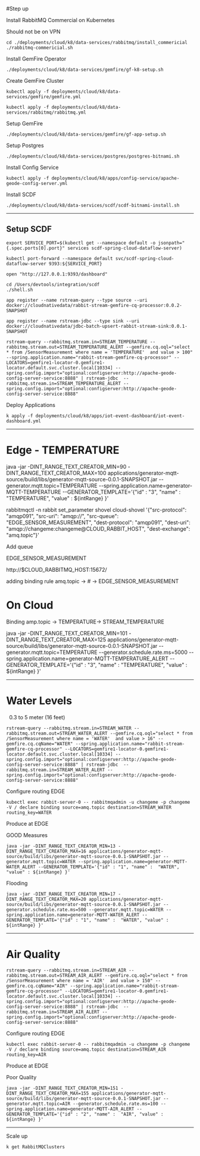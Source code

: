 #Step up


Install RabbitMQ Commercial on Kubernetes

Should not be on VPN

```shell
cd ./deployments/cloud/k8/data-services/rabbitmq/install_commericial
./rabbitmq-commericial.sh
```

Install GemFire Operator

```shell
./deployments/cloud/k8/data-services/gemfire/gf-k8-setup.sh
```


Create GemFire Cluster

```shell
kubectl apply -f deployments/cloud/k8/data-services/gemfire/gemfire.yml
```


```shell
kubectl apply -f deployments/cloud/k8/data-services/rabbitmq/rabbitmq.yml
```

Setup GemFire

```shell
./deployments/cloud/k8/data-services/gemfire/gf-app-setup.sh
```

Setup Postgres

```shell
./deployments/cloud/k8/data-services/postgres/postgres-bitnami.sh
```


Install Config Service

```shell
kubectl apply -f deployments/cloud/k8/apps/config-service/apache-geode-config-server.yml
```

Install SCDF

```shell
./deployments/cloud/k8/data-services/scdf/scdf-bitnami-install.sh
```

---------------------------

## Setup SCDF



```shell
export SERVICE_PORT=$(kubectl get --namespace default -o jsonpath="{.spec.ports[0].port}" services scdf-spring-cloud-dataflow-server)
```

```shell
kubectl port-forward --namespace default svc/scdf-spring-cloud-dataflow-server 9393:${SERVICE_PORT} 
```


```shell
open "http://127.0.0.1:9393/dashboard"
```


```shell
cd /Users/devtools/integration/scdf
./shell.sh 
```

```shell
app register --name rstream-query --type source --uri docker://cloudnativedata/rabbit-stream-gemfire-cq-processor:0.0.2-SNAPSHOT
```

```shell
app register --name rstream-jdbc --type sink --uri docker://cloudnativedata/jdbc-batch-upsert-rabbit-stream-sink:0.0.1-SNAPSHOT
```

```shell
rstream-query --rabbitmq.stream.in=STREAM_TEMPERATURE --rabbitmq.stream.out=STREAM_TEMPERATURE_ALERT --gemfire.cq.oql="select * from /SensorMeasurement where name = 'TEMPERATURE'  and value > 100" --spring.application.name="rabbit-stream-gemfire-cq-processor" --LOCATORS=gemfire1-locator-0.gemfire1-locator.default.svc.cluster.local[10334] --spring.config.import="optional:configserver:http://apache-geode-config-server-service:8888" | rstream-jdbc  --rabbitmq.stream.in=STREAM_TEMPERATURE_ALERT --spring.config.import="optional:configserver:http://apache-geode-config-server-service:8888"
```


Deploy Applications

```shell
k apply -f deployments/cloud/k8/apps/iot-event-dashboard/iot-event-dashboard.yml
```
----------------

# Edge - TEMPERATURE

java -jar -DINT_RANGE_TEXT_CREATOR_MIN=90 -DINT_RANGE_TEXT_CREATOR_MAX=100 applications/generator-mqtt-source/build/libs/generator-mqtt-source-0.0.1-SNAPSHOT.jar --generator.mqtt.topic=TEMPERATURE --spring.application.name=generator-MQTT-TEMPERATURE --GENERATOR_TEMPLATE='{"id" : "3", "name" :  "TEMPERATURE", "value" : ${intRange} }'


rabbitmqctl -n rabbit set_parameter shovel cloud-shovel  '{"src-protocol": "amqp091", "src-uri": "amqp://", "src-queue": "EDGE_SENSOR_MEASUREMENT", "dest-protocol": "amqp091", "dest-uri": "amqp://changeme:changeme@CLOUD_RABBIT_HOST", "dest-exchange": "amq.topic"}'

Add queue

EDGE_SENSOR_MEASUREMENT

http://$CLOUD_RABBITMQ_HOST:15672/

adding binding rule
amq.topic -> #  -> EDGE_SENSOR_MEASUREMENT


# On Cloud

Binding amp.topic -> TEMPERATURE-> STREAM_TEMPERATURE



java -jar -DINT_RANGE_TEXT_CREATOR_MIN=101 -DINT_RANGE_TEXT_CREATOR_MAX=125 applications/generator-mqtt-source/build/libs/generator-mqtt-source-0.0.1-SNAPSHOT.jar --generator.mqtt.topic=TEMPERATURE --generator.schedule.rate.ms=5000 --spring.application.name=generator-MQTT-TEMPERATURE_ALERT --GENERATOR_TEMPLATE='{"id" : "3", "name" :  "TEMPERATURE", "value" : ${intRange} }'

--------------------------
# Water Levels

  0.3 to 5 meter (16 feet)

```shell
rstream-query --rabbitmq.stream.in=STREAM_WATER --rabbitmq.stream.out=STREAM_WATER_ALERT --gemfire.cq.oql="select * from /SensorMeasurement where name = 'WATER'  and value > 16" --gemfire.cq.cqName="WATER" --spring.application.name="rabbit-stream-gemfire-cq-processor" --LOCATORS=gemfire1-locator-0.gemfire1-locator.default.svc.cluster.local[10334] --spring.config.import="optional:configserver:http://apache-geode-config-server-service:8888" | rstream-jdbc  --rabbitmq.stream.in=STREAM_WATER_ALERT --spring.config.import="optional:configserver:http://apache-geode-config-server-service:8888"
```

Configure routing EDGE

```shell
kubectl exec rabbit-server-0 -- rabbitmqadmin -u changeme -p changeme -V / declare binding source=amq.topic destination=STREAM_WATER routing_key=WATER
```


Produce at EDGE


GOOD Measures
```shell
java -jar -DINT_RANGE_TEXT_CREATOR_MIN=13 -DINT_RANGE_TEXT_CREATOR_MAX=16 applications/generator-mqtt-source/build/libs/generator-mqtt-source-0.0.1-SNAPSHOT.jar --generator.mqtt.topic=WATER --spring.application.name=generator-MQTT-WATER_ALERT --GENERATOR_TEMPLATE='{"id" : "1", "name" :  "WATER", "value" : ${intRange} }'
```

Flooding

```shell
java -jar -DINT_RANGE_TEXT_CREATOR_MIN=17 -DINT_RANGE_TEXT_CREATOR_MAX=20 applications/generator-mqtt-source/build/libs/generator-mqtt-source-0.0.1-SNAPSHOT.jar --generator.schedule.rate.ms=500 --generator.mqtt.topic=WATER --spring.application.name=generator-MQTT-WATER_ALERT --GENERATOR_TEMPLATE='{"id" : "1", "name" :  "WATER", "value" : ${intRange} }'
```
--------------------------
# Air Quality


```shell
rstream-query --rabbitmq.stream.in=STREAM_AIR --rabbitmq.stream.out=STREAM_AIR_ALERT --gemfire.cq.oql="select * from /SensorMeasurement where name = 'AIR'  and value > 150" --gemfire.cq.cqName="AIR" --spring.application.name="rabbit-stream-gemfire-cq-processor" --LOCATORS=gemfire1-locator-0.gemfire1-locator.default.svc.cluster.local[10334] --spring.config.import="optional:configserver:http://apache-geode-config-server-service:8888" | rstream-jdbc  --rabbitmq.stream.in=STREAM_AIR_ALERT --spring.config.import="optional:configserver:http://apache-geode-config-server-service:8888"
```

Configure routing EDGE

```shell
kubectl exec rabbit-server-0 -- rabbitmqadmin -u changeme -p changeme -V / declare binding source=amq.topic destination=STREAM_AIR routing_key=AIR
```


Produce at EDGE


Poor Quality
```shell
java -jar -DINT_RANGE_TEXT_CREATOR_MIN=151 -DINT_RANGE_TEXT_CREATOR_MAX=155 applications/generator-mqtt-source/build/libs/generator-mqtt-source-0.0.1-SNAPSHOT.jar --generator.mqtt.topic=AIR --generator.schedule.rate.ms=100 --spring.application.name=generator-MQTT-AIR_ALERT --GENERATOR_TEMPLATE='{"id" : "2", "name" :  "AIR", "value" : ${intRange} }'
```

-------------

Scale up

```shell
k get RabbitMQClusters
```


